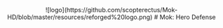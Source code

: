 <p align="center">
![logo](https://github.com/scopterectus/Mok-HD/blob/master/resources/reforged%20logo.png)
# Mok: Hero Defense
</p>

